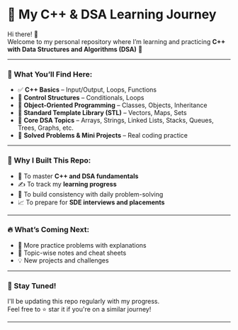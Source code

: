 # 🌟 My C++ & DSA Learning Journey

Hi there! 👋  
Welcome to my personal repository where I’m learning and practicing **C++ with Data Structures and Algorithms (DSA)** 🚀

---

### 📘 What You’ll Find Here:
- ✅ **C++ Basics** – Input/Output, Loops, Functions
- 🔄 **Control Structures** – Conditionals, Loops
- 🧱 **Object-Oriented Programming** – Classes, Objects, Inheritance
- 🧰 **Standard Template Library (STL)** – Vectors, Maps, Sets
- 🔢 **Core DSA Topics** – Arrays, Strings, Linked Lists, Stacks, Queues, Trees, Graphs, etc.
- 📝 **Solved Problems & Mini Projects** – Real coding practice

---

### 🎯 Why I Built This Repo:
- 🧠 To master **C++ and DSA fundamentals**
- ✍️ To track my **learning progress**
- 💪 To build consistency with daily problem-solving
- 📈 To prepare for **SDE interviews and placements**

---

### 🔥 What’s Coming Next:
- 🚧 More practice problems with explanations
- 📎 Topic-wise notes and cheat sheets
- 💡 New projects and challenges

---

### 🙌 Stay Tuned!
I'll be updating this repo regularly with my progress.  
Feel free to ⭐️ star it if you're on a similar journey!

---

